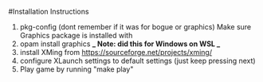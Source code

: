 #Installation Instructions

1. pkg-config (dont remember if it was for bogue or graphics)
   Make sure Graphics package is installed with
2. opam install graphics
   **_ Note: did this for Windows on WSL _**
3. install XMing from https://sourceforge.net/projects/xming/
4. configure XLaunch settings to default settings (just keep pressing next)
5. Play game by running "make play"
